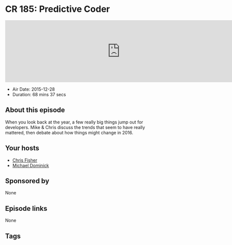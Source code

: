 # CR 185: Predictive Coder

<iframe src="https://player.fireside.fm/v2/MLf2ZzhC+PPWPFeaO?theme=dark" width="740" height="200" frameborder="0" scrolling="no"></iframe>

* Air Date: 2015-12-28
* Duration: 68 mins 37 secs

## About this episode

When you look back at the year, a few really big things jump out for developers. Mike & Chris discuss the trends that seem to have really mattered, then debate about how things might change in 2016.

## Your hosts
* [Chris Fisher](https://coder.show/hosts/chrislas)
* [Michael Dominick](https://coder.show/hosts/michael)

## Sponsored by

None



## Episode links

None



## Tags

